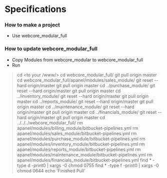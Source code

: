 # Specifications

### How to make a project
* Use webcore_modular_full

### How to update webcore_modular_full
* Copy Modules from webcore_modular to webcore_modular_full
* Run
>cd <to your /www/>
>cd webcore_modular_full/
>git pull origin master
>cd webcore_modular_full/apanel/modules/sales_module/
>git reset --hard origin/master
>git pull origin master
>cd ../purchase_module/
>git reset --hard origin/master
>git pull origin master
>cd ../inventory_module/
>git reset --hard origin/master
>git pull origin master
>cd ../reports_module/
>git reset --hard origin/master
>git pull origin master
>cd ../maintenance_module/
>git reset --hard origin/master
>git pull origin master
>cd ../financials_module/
>git reset --hard origin/master
>git pull origin master
>cd ../../../webcore_modular_full/
>rm apanel/modules/billing_module/bitbucket-pipelines.yml
>rm apanel/modules/sales_module/bitbucket-pipelines.yml
>rm apanel/modules/purchase_module/bitbucket-pipelines.yml
>rm apanel/modules/inventory_module/bitbucket-pipelines.yml
>rm apanel/modules/reports_module/bitbucket-pipelines.yml
>rm apanel/modules/maintenance_module/bitbucket-pipelines.yml
>rm apanel/modules/financials_module/bitbucket-pipelines.yml
>find * -type d -print0 | xargs -0 chmod 0755
>find * -type f -print0 | xargs -0 chmod 0644
>echo 'Finished Pull'